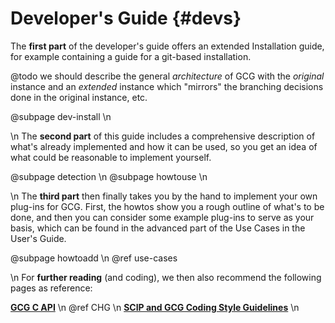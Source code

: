 # Developer's Guide {#devs}
The **first part** of the developer's guide offers an extended Installation guide,
for example containing a guide for a git-based installation.

@todo we should describe the general *architecture* of GCG with the *original* instance and an *extended* instance which "mirrors" the branching decisions done in the original instance, etc.

@subpage dev-install \n

\n
The **second part** of this guide includes a comprehensive description of what's
already implemented and how it can be used, so you get an idea of what could be reasonable to implement yourself.

@subpage detection \n
@subpage howtouse \n

\n
The **third part** then finally takes you by the hand to implement your own plug-ins for
GCG. First, the howtos show you a rough outline of what's to be done, and then you can
consider some example plug-ins to serve as your basis, which can be found in the advanced part
of the Use Cases in the User's Guide.

@subpage howtoadd \n
@ref use-cases

\n
For **further reading** (and coding), we then also recommend the following pages as reference:

<a href="modules.html"><b>GCG C API</b></a> \n
@ref CHG \n
<a href="https://scip.zib.de/doc-6.0.2/html/CODE.php"><b>SCIP and GCG Coding Style Guidelines</b></a> \n
